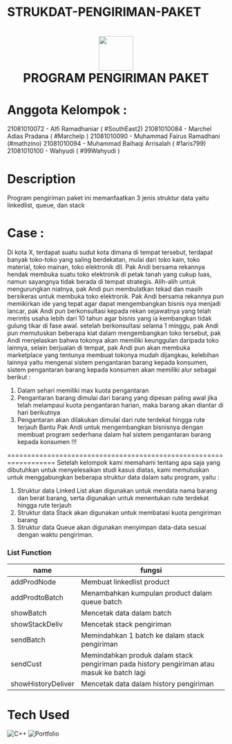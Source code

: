 # STRUKDAT-PENGIRIMAN-PAKET
<div align="center">
      <h1> <img src="https://media.istockphoto.com/id/1143391583/photo/business-trends-graphs-and-charts.jpg?b=1&s=170667a&w=0&k=20&c=nbNrdXq7zxdZEt6uD6qdzlIKIVxEGuhl7v40BefLSw8=" width="80px"><br/>PROGRAM PENGIRIMAN PAKET</h1>
     </div>

# Anggota Kelompok :
21081010072 - Alfi Ramadhaniar ( #SouthEast2) 
21081010084 - Marchel Adias Pradana ( #Marchelp )
21081010090 - Muhammad Fairus Ramadhani (#mathzino)
21081010094 - Muhammad Baihaqi Arrisalah ( #1aris799)
21081010100 - Wahyudi ( #99Wahyudi )

# Description
Program pengiriman paket ini memanfaatkan 3 jenis struktur data yaitu linkedlist, queue, dan stack

# Case :
Di kota X, terdapat suatu sudut kota dimana di tempat tersebut, terdapat banyak toko-toko yang saling berdekatan, mulai dari toko kain, toko material, toko mainan, toko elektronik dll. Pak Andi bersama rekannya hendak membuka suatu toko elektronik di petak tanah yang cukup luas, namun sayangnya tidak berada di tempat strategis. Alih-alih untuk mengurungkan niatnya, pak Andi pun membulatkan tekad dan masih bersikeras untuk membuka toko elektronik. Pak Andi bersama rekannya pun memikirkan ide yang tepat agar dapat mengembangkan bisnis nya menjadi lancar, pak Andi pun berkonsultasi kepada rekan sejawatnya yang telah merintis usaha lebih dari 10 tahun agar bisnis yang ia kembangkan tidak gulung tikar di fase awal. setelah berkonsultasi selama 1 minggu, pak Andi pun memutuskan beberapa kiat dalam mengembangkan toko tersebut, pak Andi menjelaskan bahwa tokonya akan memiliki keunggulan daripada toko lainnya, selain berjualan di tempat, pak Andi pun akan membuka marketplace yang tentunya membuat tokonya mudah dijangkau, kelebihan lainnya yaitu mengenai sistem pengantaran barang kepada konsumen, sistem pengantaran barang kepada konsumen akan memiliki alur sebagai berikut :
1. Dalam sehari memiliki max kuota pengantaran
2. Pengantaran barang dimulai dari barang yang dipesan paling awal
jika telah melampaui kuota pengantaran harian, maka barang akan diantar di hari berikutnya
3. Pengantaran akan dilakukan dimulai dari rute terdekat hingga rute terjauh
Bantu Pak Andi untuk mengembangkan bisnisnya dengan membuat program sederhana dalam hal sistem pengantaran barang kepada konsumen !!!


==================================================================
Setelah kelompok kami memahami tentang apa saja yang dibutuhkan untuk menyelesaikan studi kasus diatas, kami memutuskan untuk menggabungkan beberapa struktur data dalam satu program, yaitu :
1. Struktur data Linked List akan digunakan untuk mendata nama barang dan berat barang, serta digunakan untuk menentukan rute terdekat hingga rute terjauh
2. Struktur data Stack  akan digunakan untuk membatasi kuota pengiriman barang
3. Struktur data Queue akan digunakan  menyimpan data-data sesuai dengan waktu pengiriman.

### List Function
| name | fungsi |
| ----------- | ----------- |
| addProdNode | Membuat linkedlist product |
| addProdtoBatch | Menambahkan kumpulan product dalam queue batch |
| showBatch | Mencetak data dalam batch |
| showStackDeliv | Mencetak stack pengiriman |
| sendBatch | Memindahkan 1 batch ke dalam stack pengiriman |
| sendCust | Memindahkan produk dalam stack pengiriman pada history pengiriman atau masuk ke batch lagi|
|showHistoryDeliver | Mencetak data dalam history pengiriman |

# Tech Used
 ![C++](https://img.shields.io/badge/c++-%2300599C.svg?style=for-the-badge&logo=c%2B%2B&logoColor=white) ![Portfolio](https://img.shields.io/badge/Portfolio-%23000000.svg?style=for-the-badge&logo=firefox&logoColor=#FF7139)
      





      
<!-- </> with 💛 by readMD (https://readmd.itsvg.in) -->
    
